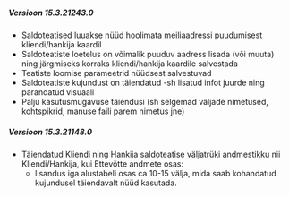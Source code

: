 ---
---

##### Versioon 15.3.21243.0
- Saldoteatised luuakse nüüd hoolimata meiliaadressi puudumisest kliendi/hankija kaardil
- Saldoteatiste loetelus on võimalik puuduv aadress lisada (või muuta) ning järgmiseks korraks kliendi/hankija kaardile salvestada
- Teatiste loomise parameetrid nüüdsest salvestuvad
- Saldoteatiste kujundust on täiendatud -sh lisatud infot juurde ning parandatud visuaali
- Palju kasutusmugavuse täiendusi (sh selgemad väljade nimetused, kohtspikrid, manuse faili parem nimetus jne)

##### Versioon 15.3.21148.0
- Täiendatud Kliendi ning Hankija saldoteatise väljatrüki andmestikku nii Kliendi/Hankija, kui Ettevõtte andmete osas:
  - lisandus iga alustabeli osas ca 10-15 välja, mida saab kohandatud kujundusel täiendavalt nüüd kasutada.
